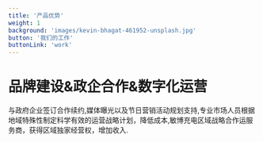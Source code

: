 ```yaml
---
title: '产品优势'
weight: 1
background: 'images/kevin-bhagat-461952-unsplash.jpg'
button: '我们的工作'
buttonLink: 'work'
---
```


# 品牌建设&政企合作&数字化运营

与政府企业签订合作续约,媒体曝光以及节日营销活动规划支持,专业市场人员根据地域特殊性制定科学有效的运营战略计划，降低成本,敏博充电区域战略合作运服务商，获得区域独家经营权，增加收入.

